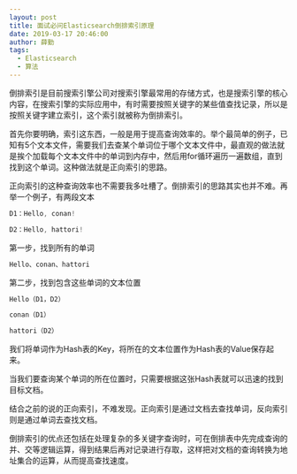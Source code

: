 ```yaml
---
layout: post
title: 面试必问Elasticsearch倒排索引原理
date: 2019-03-17 20:46:00
author: 薛勤
tags:
  - Elasticsearch
  - 算法
---
```


倒排索引是目前搜索引擎公司对搜索引擎最常用的存储方式，也是搜索引擎的核心内容，在搜索引擎的实际应用中，有时需要按照关键字的某些值查找记录，所以是按照关键字建立索引，这个索引就被称为倒排索引。

首先你要明确，索引这东西，一般是用于提高查询效率的。举个最简单的例子，已知有5个文本文件，需要我们去查某个单词位于哪个文本文件中，最直观的做法就是挨个加载每个文本文件中的单词到内存中，然后用for循环遍历一遍数组，直到找到这个单词。这种做法就是正向索引的思路。

正向索引的这种查询效率也不需要我多吐槽了。倒排索引的思路其实也并不难。再举一个例子，有两段文本
    
```java
D1：Hello, conan!

D2：Hello, hattori!
```
第一步，找到所有的单词
```java
Hello、conan、hattori
```
第二步，找到包含这些单词的文本位置
```java
Hello（D1，D2）

conan（D1）

hattori（D2）
```
我们将单词作为Hash表的Key，将所在的文本位置作为Hash表的Value保存起来。

当我们要查询某个单词的所在位置时，只需要根据这张Hash表就可以迅速的找到目标文档。

结合之前的说的正向索引，不难发现。正向索引是通过文档去查找单词，反向索引则是通过单词去查找文档。

倒排索引的优点还包括在处理复杂的多关键字查询时，可在倒排表中先完成查询的并、交等逻辑运算，得到结果后再对记录进行存取，这样把对文档的查询转换为地址集合的运算，从而提高查找速度。